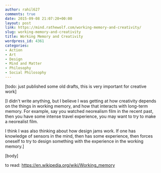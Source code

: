 ```yaml
---
author: rahil627
comments: true
date: 2015-09-08 21:07:20+00:00
layout: post
link: https://mind.rathewolf.com/working-memory-and-creativity/
slug: working-memory-and-creativity
title: Working Memory and Creativity
wordpress_id: 4361
categories:
- Action
- Art
- Design
- Mind and Matter
- Philosophy
- Social Philosophy
---
```


[todo: just published some old drafts, this is very important for creative work]

[I didn't write anything, but I believe I was getting at how creativity depends on the things in working memory, and how that interacts with long-term memory. For example, say you watched neorealism film in the recent past, then you have some intense travel experience, you may want to try to make a neorealist film.

I think I was also thinking about how design jams work. If one has knowledge of sensors in the mind, then has some experience, then forces oneself to try to design something with the experience in the working memory.]

[body]

to read:
https://en.wikipedia.org/wiki/Working_memory
